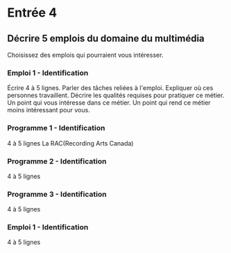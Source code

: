 # Entrée 4
## Décrire 5 emplois du domaine du multimédia
Choisissez des emplois qui pourraient vous intéresser. 

### Emploi 1 - Identification
Écrire 4 à 5 lignes. Parler des tâches reliées à l'emploi. Expliquer où ces personnes travaillent. Décrire les qualités requises pour pratiquer ce métier. Un point qui vous intéresse dans ce métier. Un point qui rend ce métier moins intéressant pour vous.  

### Programme 1 - Identification
4 à 5 lignes
La RAC(Recording Arts Canada)

### Programme 2 - Identification
4 à 5 lignes 

### Programme 3 - Identification
4 à 5 lignes

### Emploi 1 - Identification
4 à 5 lignes


